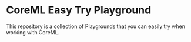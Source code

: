 # CoreML Easy Try Playground

This repository is a collection of Playgrounds that you can easily try when working with CoreML.
